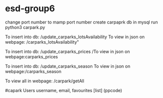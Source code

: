 # esd-group6
change port number to mamp port number
create carpaprk db in mysql
run python3 carpark.py

To insert into db: /update_carparks_lotsAvailability
To view in json on webpage: /carparks_lotsAvailability"

To insert into db: /update_carparks_prices
/To view in json on webpage:carparks_prices

To insert into db: /update_carparks_season
To view in json on webpage:/carparks_season

To view all in webpage: /carpark/getAll



#capark Users
username, email, favourites [list] (ppcode)